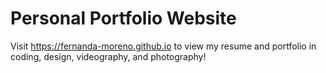# Personal Portfolio Website
Visit https://fernanda-moreno.github.io to view my resume and portfolio in coding, design, videography, and photography!
